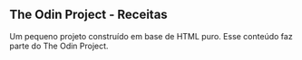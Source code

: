 ## The Odin Project - Receitas

Um pequeno projeto construído em base de HTML puro. Esse conteúdo faz parte
do The Odin Project.
